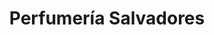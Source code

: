 ---
title: "Perfumería Salvadores"
url: /comodoro-rivadavia/perfumeria-salvadores-avenida-julio-argentino-roca/
shop: perfumería
---